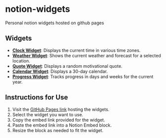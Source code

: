 # notion-widgets
Personal notion widgets hosted on github pages

## Widgets
- **[Clock Widget](https://mayureshwaykole.com/notion-widgets/clock-widget.html)**: Displays the current time in various time zones.
- **[Weather Widget](https://mayureshwaykole.com/notion-widgets/weather-widget.html)**: Shows the current weather and forecast for a selected location.
- **[Quote Widget](https://mayureshwaykole.com/notion-widgets/quote-widget.html)**: Displays a random motivational quote.
- **[Calendar Widget](https://mayureshwaykole.com/notion-widgets/calendar-widget.html)**: Displays a 30-day calendar.
- **[Progress Widget](https://mayureshwaykole.com/notion-widgets/progress-widget.html)**: Tracks progress in days and weeks for the current year.

## Instructions for Use
1. Visit the [GitHub Pages link](https://mayureshwaykole.com/notion-widgets) hosting the widgets.
2. Select the widget you want to use.
3. Copy the embed link provided for the widget.
4. Paste the embed link into a Notion Embed block.
5. Resize the block as needed to fit the widget.
